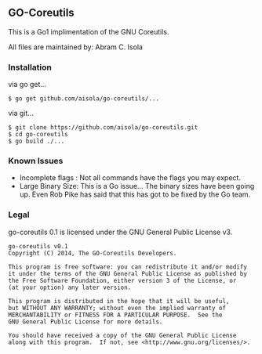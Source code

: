 GO-Coreutils
------------
This is a Go1 implimentation of the GNU Coreutils.

All files are maintained by: Abram C. Isola

### Installation

via go get...

    $ go get github.com/aisola/go-coreutils/...
    
via git...

    $ git clone https://github.com/aisola/go-coreutils.git
    $ cd go-coreutils
    $ go build ./...

### Known Issues

+ Incomplete flags : Not all commands have the flags you may expect.
+ Large Binary Size: This is a Go issue... The binary sizes have been 
going up. Even Rob Pike has said that this has got to be fixed by the 
Go team.


### Legal
go-coreutils 0.1 is licensed under the GNU General Public License v3.
    
    go-coreutils v0.1
    Copyright (C) 2014, The GO-Coreutils Developers.

    This program is free software: you can redistribute it and/or modify
    it under the terms of the GNU General Public License as published by
    the Free Software Foundation, either version 3 of the License, or
    (at your option) any later version.

    This program is distributed in the hope that it will be useful,
    but WITHOUT ANY WARRANTY; without even the implied warranty of
    MERCHANTABILITY or FITNESS FOR A PARTICULAR PURPOSE.  See the
    GNU General Public License for more details.

    You should have received a copy of the GNU General Public License
    along with this program.  If not, see <http://www.gnu.org/licenses/>.
